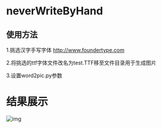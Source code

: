 # neverWriteByHand
## 使用方法

1.挑选汉字手写字体 http://www.foundertype.com 

2.将挑选的ttf字体文件改名为test.TTF移至文件目录用于生成图片

3.设置word2pic.py参数

# 结果展示
![img](https://github.com/SAI-24-me/neverWriteByHand/blob/master/img/test.jpg)

